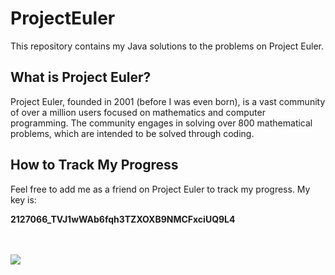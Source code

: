 # ProjectEuler

This repository contains my Java solutions to the problems on Project Euler.

## What is Project Euler?

Project Euler, founded in 2001 (before I was even born), is a vast community of over a million users focused on mathematics and computer programming. The community engages in solving over 800 mathematical problems, which are intended to be solved through coding.

## How to Track My Progress

Feel free to add me as a friend on Project Euler to track my progress. My key is:

**2127066_TVJ1wWAb6fqh3TZXOXB9NMCFxciUQ9L4**

</br></br>
![](https://projecteuler.net/profile/hoodrichpirobo.png)
